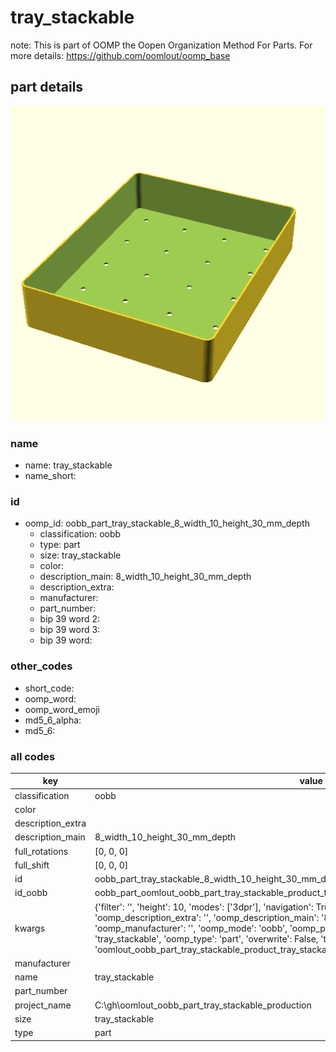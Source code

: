 # tray_stackable  

note: This is part of OOMP the Oopen Organization Method For Parts. For more details: https://github.com/oomlout/oomp_base

##  part details
  

[![](3dpr.png)](3dpr.png)





### name
* name: tray_stackable
* name_short: 
### id
* oomp_id: oobb_part_tray_stackable_8_width_10_height_30_mm_depth
  * classification: oobb
  * type: part
  * size: tray_stackable
  * color: 
  * description_main: 8_width_10_height_30_mm_depth
  * description_extra: 
  * manufacturer: 
  * part_number: 
  * bip 39 word 2: 
  * bip 39 word 3: 
  * bip 39 word: 

### other_codes
* short_code: 
* oomp_word: 
* oomp_word_emoji 
* md5_6_alpha: 
* md5_6: 









### all codes 
| key | value |  
| --- | --- |  
| classification | oobb |  
| color |  |  
| description_extra |  |  
| description_main | 8_width_10_height_30_mm_depth |  
| full_rotations | [0, 0, 0] |  
| full_shift | [0, 0, 0] |  
| id | oobb_part_tray_stackable_8_width_10_height_30_mm_depth |  
| id_oobb | oobb_part_oomlout_oobb_part_tray_stackable_product_tray_stackable_8_width_10_height_30_mm_depth |  
| kwargs | {'filter': '', 'height': 10, 'modes': ['3dpr'], 'navigation': True, 'oomp_classification': 'oobb', 'oomp_color': '', 'oomp_description_extra': '', 'oomp_description_main': '8_width_10_height_30_mm_depth', 'oomp_manufacturer': '', 'oomp_mode': 'oobb', 'oomp_part_number': '', 'oomp_run': True, 'oomp_size': 'tray_stackable', 'oomp_type': 'part', 'overwrite': False, 'thickness': 30, 'typ': 'all', 'type': 'oomlout_oobb_part_tray_stackable_product_tray_stackable', 'width': 8} |  
| manufacturer |  |  
| name | tray_stackable |  
| part_number |  |  
| project_name | C:\gh\oomlout_oobb_part_tray_stackable_production |  
| size | tray_stackable |  
| type | part |  
